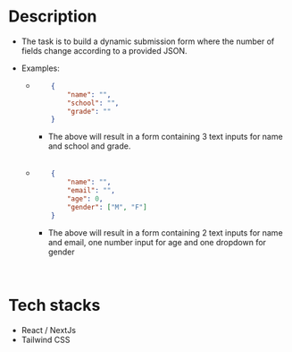 # Description

- The task is to build a dynamic submission form where the number of fields change according to a provided JSON.

- Examples: 

    - 
        ```json
            {
                "name": "",
                "school": "",
                "grade": ""
            }
        ```

        - The above will result in a form containing 3 text inputs for name and school and grade.

    <br/>

    - 
        ```json
            {
                "name": "",
                "email": "",
                "age": 0,
                "gender": ["M", "F"]
            }
        ```

        - The above will result in a form containing 2 text inputs for name and email, one number input for age and one dropdown for gender
<br/>

# Tech stacks

- React / NextJs
- Tailwind CSS